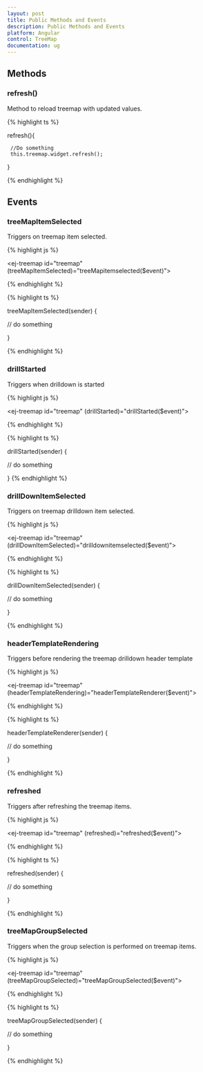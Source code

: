 ```yaml
---
layout: post
title: Public Methods and Events
description: Public Methods and Events
platform: Angular
control: TreeMap
documentation: ug
---
```


## Methods

### refresh()


Method to reload treemap with updated values.



{% highlight ts %}

refresh(){
     
     //Do something
     this.treemap.widget.refresh();

}
 
{% endhighlight %}



## Events

### treeMapItemSelected


Triggers on treemap item selected.


{% highlight js %}
 
<ej-treemap id="treemap" (treeMapItemSelected)="treeMapitemselected($event)">
 </ej-treemap>

{% endhighlight %}


{% highlight ts %}
 
treeMapItemSelected(sender) {

  // do something 

  }

{% endhighlight %}

### drillStarted


Triggers when drilldown is started



{% highlight js %}
 
<ej-treemap id="treemap" (drillStarted)="drillStarted($event)">
 </ej-treemap>

{% endhighlight %}


{% highlight ts %}
 
drillStarted(sender) {

  // do something 

  }
{% endhighlight %}  

### drillDownItemSelected


Triggers on treemap  drilldown  item  selected.




{% highlight js %}
 
 <ej-treemap id="treemap" (drillDownItemSelected)="drilldownitemselected($event)">
 </ej-treemap>

{% endhighlight %}


{% highlight ts %}
 
drillDownItemSelected(sender) {

  // do something 

  }

{% endhighlight %}

### headerTemplateRendering


Triggers before rendering the treemap drilldown header template



{% highlight js %}
 
 <ej-treemap id="treemap" (headerTemplateRendering)="headerTemplateRenderer($event)">
 </ej-treemap>

{% endhighlight %}


{% highlight ts %}
 
headerTemplateRenderer(sender) {

  // do something 

  }

{% endhighlight %}


### refreshed


Triggers after refreshing the treemap items.


 
{% highlight js %}
 
 <ej-treemap id="treemap" (refreshed)="refreshed($event)">
 </ej-treemap>

{% endhighlight %}


{% highlight ts %}
 
refreshed(sender) {

  // do something 

  }

{% endhighlight %}


### treeMapGroupSelected


Triggers when the group selection is performed on treemap items.


{% highlight js %}
 
 <ej-treemap id="treemap" (treeMapGroupSelected)="treeMapGroupSelected($event)">
 </ej-treemap>

{% endhighlight %}


{% highlight ts %}
 
treeMapGroupSelected(sender) {

  // do something 

  }

{% endhighlight %}

